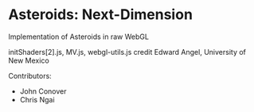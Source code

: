 Asteroids: Next-Dimension
========================

Implementation of Asteroids in raw WebGL

initShaders[2].js, MV.js, webgl-utils.js credit Edward Angel, University of New Mexico

Contributors:
- John Conover
- Chris Ngai

